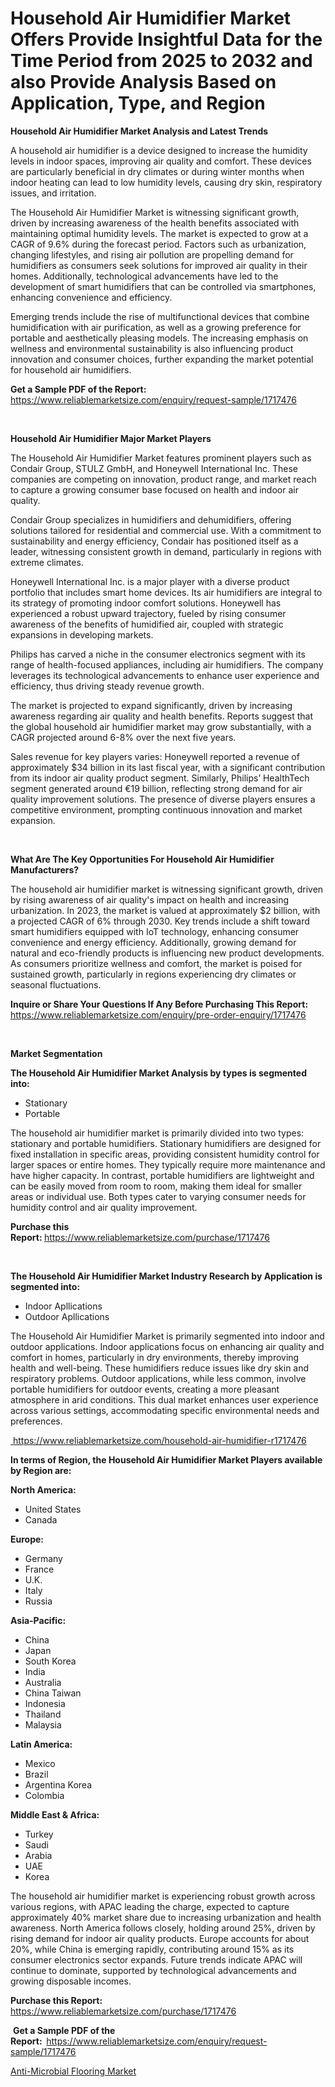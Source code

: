 <p><h1>Household Air Humidifier Market Offers Provide Insightful Data for the Time Period from 2025 to 2032 and also Provide Analysis Based on Application, Type, and Region</h1></p><p><strong>Household Air Humidifier Market Analysis and Latest Trends</strong></p>
<p><p>A household air humidifier is a device designed to increase the humidity levels in indoor spaces, improving air quality and comfort. These devices are particularly beneficial in dry climates or during winter months when indoor heating can lead to low humidity levels, causing dry skin, respiratory issues, and irritation.</p><p>The Household Air Humidifier Market is witnessing significant growth, driven by increasing awareness of the health benefits associated with maintaining optimal humidity levels. The market is expected to grow at a CAGR of 9.6% during the forecast period. Factors such as urbanization, changing lifestyles, and rising air pollution are propelling demand for humidifiers as consumers seek solutions for improved air quality in their homes. Additionally, technological advancements have led to the development of smart humidifiers that can be controlled via smartphones, enhancing convenience and efficiency.</p><p>Emerging trends include the rise of multifunctional devices that combine humidification with air purification, as well as a growing preference for portable and aesthetically pleasing models. The increasing emphasis on wellness and environmental sustainability is also influencing product innovation and consumer choices, further expanding the market potential for household air humidifiers.</p></p>
<p><strong>Get a Sample PDF of the Report:&nbsp;</strong> <a href="https://www.reliablemarketsize.com/enquiry/request-sample/1717476?utm_campaign=2754&utm_medium=2&utm_source=Github&utm_content=ia&utm_term=25032025&utm_id=household-air-humidifier">https://www.reliablemarketsize.com/enquiry/request-sample/1717476</a></p>
<p>&nbsp;</p>
<p><strong>Household Air Humidifier Major Market Players</strong></p>
<p><p>The Household Air Humidifier Market features prominent players such as Condair Group, STULZ GmbH, and Honeywell International Inc. These companies are competing on innovation, product range, and market reach to capture a growing consumer base focused on health and indoor air quality.</p><p>Condair Group specializes in humidifiers and dehumidifiers, offering solutions tailored for residential and commercial use. With a commitment to sustainability and energy efficiency, Condair has positioned itself as a leader, witnessing consistent growth in demand, particularly in regions with extreme climates. </p><p>Honeywell International Inc. is a major player with a diverse product portfolio that includes smart home devices. Its air humidifiers are integral to its strategy of promoting indoor comfort solutions. Honeywell has experienced a robust upward trajectory, fueled by rising consumer awareness of the benefits of humidified air, coupled with strategic expansions in developing markets.</p><p>Philips has carved a niche in the consumer electronics segment with its range of health-focused appliances, including air humidifiers. The company leverages its technological advancements to enhance user experience and efficiency, thus driving steady revenue growth. </p><p>The market is projected to expand significantly, driven by increasing awareness regarding air quality and health benefits. Reports suggest that the global household air humidifier market may grow substantially, with a CAGR projected around 6-8% over the next five years.</p><p>Sales revenue for key players varies: Honeywell reported a revenue of approximately $34 billion in its last fiscal year, with a significant contribution from its indoor air quality product segment. Similarly, Philips’ HealthTech segment generated around €19 billion, reflecting strong demand for air quality improvement solutions. The presence of diverse players ensures a competitive environment, prompting continuous innovation and market expansion.</p></p>
<p>&nbsp;</p>
<p><strong>What Are The Key Opportunities For Household Air Humidifier Manufacturers?</strong></p>
<p><p>The household air humidifier market is witnessing significant growth, driven by rising awareness of air quality's impact on health and increasing urbanization. In 2023, the market is valued at approximately $2 billion, with a projected CAGR of 6% through 2030. Key trends include a shift toward smart humidifiers equipped with IoT technology, enhancing consumer convenience and energy efficiency. Additionally, growing demand for natural and eco-friendly products is influencing new product developments. As consumers prioritize wellness and comfort, the market is poised for sustained growth, particularly in regions experiencing dry climates or seasonal fluctuations.</p></p>
<p><strong>Inquire or Share Your Questions If Any Before Purchasing This Report:</strong> <a href="https://www.reliablemarketsize.com/enquiry/pre-order-enquiry/1717476?utm_campaign=2754&utm_medium=2&utm_source=Github&utm_content=ia&utm_term=25032025&utm_id=household-air-humidifier">https://www.reliablemarketsize.com/enquiry/pre-order-enquiry/1717476</a></p>
<p>&nbsp;</p>
<p><strong>Market Segmentation</strong></p>
<p><strong>The Household Air Humidifier Market Analysis by types is segmented into:</strong></p>
<p><ul><li>Stationary</li><li>Portable</li></ul></p>
<p><p>The household air humidifier market is primarily divided into two types: stationary and portable humidifiers. Stationary humidifiers are designed for fixed installation in specific areas, providing consistent humidity control for larger spaces or entire homes. They typically require more maintenance and have higher capacity. In contrast, portable humidifiers are lightweight and can be easily moved from room to room, making them ideal for smaller areas or individual use. Both types cater to varying consumer needs for humidity control and air quality improvement.</p></p>
<p><strong>Purchase this Report:&nbsp;</strong><a href="https://www.reliablemarketsize.com/purchase/1717476?utm_campaign=2754&utm_medium=2&utm_source=Github&utm_content=ia&utm_term=25032025&utm_id=household-air-humidifier">https://www.reliablemarketsize.com/purchase/1717476</a></p>
<p>&nbsp;</p>
<p><strong>The Household Air Humidifier Market Industry Research by Application is segmented into:</strong></p>
<p><ul><li>Indoor Apllications</li><li>Outdoor Apllications</li></ul></p>
<p><p>The Household Air Humidifier Market is primarily segmented into indoor and outdoor applications. Indoor applications focus on enhancing air quality and comfort in homes, particularly in dry environments, thereby improving health and well-being. These humidifiers reduce issues like dry skin and respiratory problems. Outdoor applications, while less common, involve portable humidifiers for outdoor events, creating a more pleasant atmosphere in arid conditions. This dual market enhances user experience across various settings, accommodating specific environmental needs and preferences.</p></p>
<p><a href="https://www.reliablemarketsize.com/household-air-humidifier-r1717476?utm_campaign=2754&utm_medium=2&utm_source=Github&utm_content=ia&utm_term=25032025&utm_id=household-air-humidifier">&nbsp;https://www.reliablemarketsize.com/household-air-humidifier-r1717476</a></p>
<p><strong>In terms of Region, the Household Air Humidifier Market Players available by Region are:</strong></p>
<p>
    <p> <strong> North America: </strong>
        <ul>
            <li>United States</li>
            <li>Canada</li>
        </ul>
        </p> 
    <p> <strong> Europe: </strong>
        <ul>
            <li>Germany</li>
            <li>France</li>
            <li>U.K.</li>
            <li>Italy</li>
            <li>Russia</li>
        </ul>
        </p> 
    <p> <strong> Asia-Pacific: </strong>
        <ul>
            <li>China</li>
            <li>Japan</li>
            <li>South Korea</li>
            <li>India</li>
            <li>Australia</li>
            <li>China Taiwan</li>
            <li>Indonesia</li>
            <li>Thailand</li>
            <li>Malaysia</li>
        </ul>
        </p> 
    <p> <strong> Latin America: </strong>
        <ul>
            <li>Mexico</li>
            <li>Brazil</li>
            <li>Argentina Korea</li>
            <li>Colombia</li>
        </ul>
        </p> 
    <p> <strong> Middle East & Africa: </strong>
        <ul>
            <li>Turkey</li>
            <li>Saudi</li>
            <li>Arabia</li>
            <li>UAE</li>
            <li>Korea</li>
        </ul>
    </p>
    </p>
<p><p>The household air humidifier market is experiencing robust growth across various regions, with APAC leading the charge, expected to capture approximately 40% market share due to increasing urbanization and health awareness. North America follows closely, holding around 25%, driven by rising demand for indoor air quality products. Europe accounts for about 20%, while China is emerging rapidly, contributing around 15% as its consumer electronics sector expands. Future trends indicate APAC will continue to dominate, supported by technological advancements and growing disposable incomes.</p></p>
<p><strong>Purchase this Report: </strong><a href="https://www.reliablemarketsize.com/purchase/1717476?utm_campaign=2754&utm_medium=2&utm_source=Github&utm_content=ia&utm_term=25032025&utm_id=household-air-humidifier">https://www.reliablemarketsize.com/purchase/1717476</a></p>
<p>&nbsp;<strong>Get a Sample PDF of the Report:&nbsp;&nbsp;</strong><a href="https://www.reliablemarketsize.com/enquiry/request-sample/1717476?utm_campaign=2754&utm_medium=2&utm_source=Github&utm_content=ia&utm_term=25032025&utm_id=household-air-humidifier">https://www.reliablemarketsize.com/enquiry/request-sample/1717476</a></p>
<p><strong></strong></p>
<p><p><a href="https://github.com/donnettaletizia/Market-Research-Report-List-1/blob/main/anti-microbial-flooring-market.md?utm_campaign=2754&utm_medium=2&utm_source=Github&utm_content=ia&utm_term=25032025&utm_id=household-air-humidifier">Anti-Microbial Flooring Market</a></p></p>